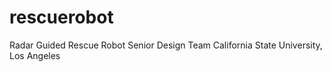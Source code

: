 # rescuerobot
Radar Guided Rescue Robot Senior Design Team
California State University, Los Angeles
